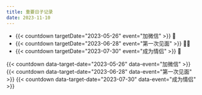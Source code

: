 ```yaml
---
title: 重要日子记录
date: 2023-11-10
---
```


+ {{< countdown targetDate="2023-05-26" event="加微信" >}} 💬
+ {{< countdown targetDate="2023-06-28" event="第一次见面" >}} 👱👩
+ {{< countdown targetDate="2023-07-30" event="成为情侣" >}} 👫





{{< countdown data-target-date="2023-05-26" data-event="加微信" >}}
{{< countdown data-target-date="2023-06-28" data-event="第一次见面" >}}
{{< countdown data-target-date="2023-07-30" data-event="成为情侣" >}}

